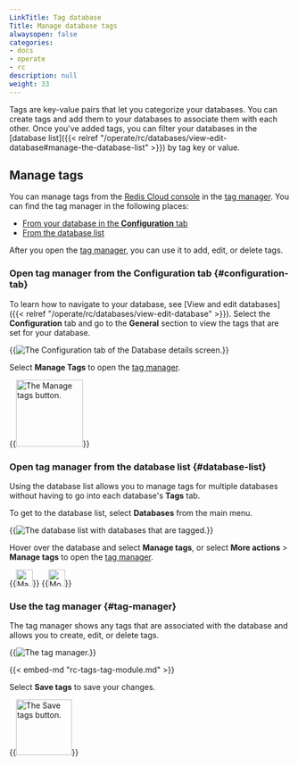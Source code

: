 ```yaml
---
LinkTitle: Tag database
Title: Manage database tags
alwaysopen: false
categories:
- docs
- operate
- rc
description: null
weight: 33
---
```


Tags are key-value pairs that let you categorize your databases. You can create tags and add them to your databases to associate them with each other. Once you've added tags, you can filter your databases in the [database list]({{< relref "/operate/rc/databases/view-edit-database#manage-the-database-list" >}}) by tag key or value.

## Manage tags

You can manage tags from the [Redis Cloud console](https://app.redislabs.com/#/) in the [tag manager](#tag-manager). You can find the tag manager in the following places: 

- [From your database in the **Configuration** tab](#configuration-tab)
- [From the database list](#database-list)

After you open the [tag manager](#tag-manager), you can use it to add, edit, or delete tags.

### Open tag manager from the Configuration tab {#configuration-tab}

To learn how to navigate to your database, see [View and edit databases]({{< relref "/operate/rc/databases/view-edit-database" >}}). Select the **Configuration** tab and go to the **General** section to view the tags that are set for your database.

{{<image filename="images/rc/database-details-configuration-tab-general-flexible.png" alt="The Configuration tab of the Database details screen." >}}

Select **Manage Tags** to open the [tag manager](#tag-manager).

{{<image filename="images/rc/tags-button-manage-tags.png" width=120px alt="The Manage tags button." >}}

### Open tag manager from the database list {#database-list}

Using the database list allows you to manage tags for multiple databases without having to go into each database's **Tags** tab.

To get to the database list, select **Databases** from the main menu. 

{{<image filename="images/rc/tags-database-list.png" alt="The database list with databases that are tagged." >}}

Hover over the database and select **Manage tags**, or select **More actions** > **Manage tags** to open the [tag manager](#tag-manager).

{{<image filename="images/rc/tags-icon-manage-tags.png#no-click" width=30px alt="Manage tags button." class="inline">}}
{{<image filename="images/rc/tags-icon-more-actions.png#no-click" width=30px alt="More actions button." class="inline">}}

### Use the tag manager {#tag-manager}

The tag manager shows any tags that are associated with the database and allows you to create, edit, or delete tags.

{{<image filename="images/rc/tags-tag-manager.png" alt="The tag manager." >}}

{{< embed-md "rc-tags-tag-module.md" >}}

Select **Save tags** to save your changes.

{{<image filename="images/rc/tags-button-save-tags.png" width=100px alt="The Save tags button." >}}
